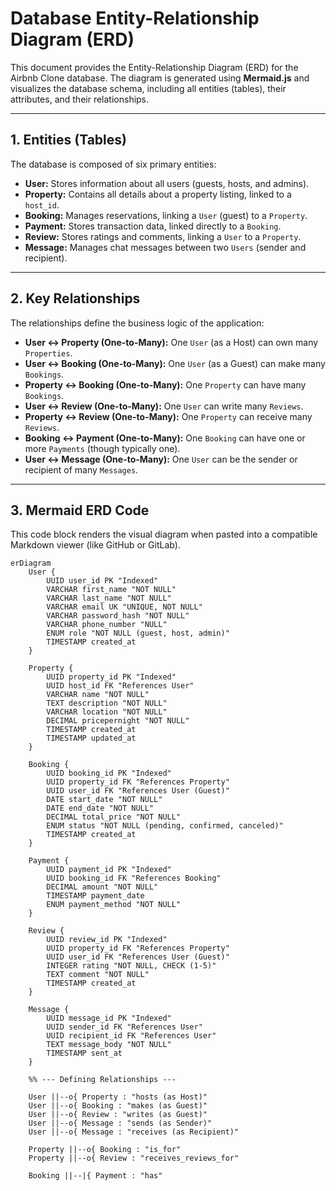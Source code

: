 # Database Entity-Relationship Diagram (ERD)

This document provides the Entity-Relationship Diagram (ERD) for the Airbnb Clone database. The diagram is generated using **Mermaid.js** and visualizes the database schema, including all entities (tables), their attributes, and their relationships.

---

## 1. Entities (Tables)

The database is composed of six primary entities:

* **User:** Stores information about all users (guests, hosts, and admins).
* **Property:** Contains all details about a property listing, linked to a `host_id`.
* **Booking:** Manages reservations, linking a `User` (guest) to a `Property`.
* **Payment:** Stores transaction data, linked directly to a `Booking`.
* **Review:** Stores ratings and comments, linking a `User` to a `Property`.
* **Message:** Manages chat messages between two `Users` (sender and recipient).

---

## 2. Key Relationships

The relationships define the business logic of the application:

* **User ↔ Property (One-to-Many):** One `User` (as a Host) can own many `Properties`.
* **User ↔ Booking (One-to-Many):** One `User` (as a Guest) can make many `Bookings`.
* **Property ↔ Booking (One-to-Many):** One `Property` can have many `Bookings`.
* **User ↔ Review (One-to-Many):** One `User` can write many `Reviews`.
* **Property ↔ Review (One-to-Many):** One `Property` can receive many `Reviews`.
* **Booking ↔ Payment (One-to-Many):** One `Booking` can have one or more `Payments` (though typically one).
* **User ↔ Message (One-to-Many):** One `User` can be the sender or recipient of many `Messages`.

---

## 3. Mermaid ERD Code

This code block renders the visual diagram when pasted into a compatible Markdown viewer (like GitHub or GitLab).

```mermaid
erDiagram
    User {
        UUID user_id PK "Indexed"
        VARCHAR first_name "NOT NULL"
        VARCHAR last_name "NOT NULL"
        VARCHAR email UK "UNIQUE, NOT NULL"
        VARCHAR password_hash "NOT NULL"
        VARCHAR phone_number "NULL"
        ENUM role "NOT NULL (guest, host, admin)"
        TIMESTAMP created_at
    }

    Property {
        UUID property_id PK "Indexed"
        UUID host_id FK "References User"
        VARCHAR name "NOT NULL"
        TEXT description "NOT NULL"
        VARCHAR location "NOT NULL"
        DECIMAL pricepernight "NOT NULL"
        TIMESTAMP created_at
        TIMESTAMP updated_at
    }

    Booking {
        UUID booking_id PK "Indexed"
        UUID property_id FK "References Property"
        UUID user_id FK "References User (Guest)"
        DATE start_date "NOT NULL"
        DATE end_date "NOT NULL"
        DECIMAL total_price "NOT NULL"
        ENUM status "NOT NULL (pending, confirmed, canceled)"
        TIMESTAMP created_at
    }

    Payment {
        UUID payment_id PK "Indexed"
        UUID booking_id FK "References Booking"
        DECIMAL amount "NOT NULL"
        TIMESTAMP payment_date
        ENUM payment_method "NOT NULL"
    }

    Review {
        UUID review_id PK "Indexed"
        UUID property_id FK "References Property"
        UUID user_id FK "References User (Guest)"
        INTEGER rating "NOT NULL, CHECK (1-5)"
        TEXT comment "NOT NULL"
        TIMESTAMP created_at
    }

    Message {
        UUID message_id PK "Indexed"
        UUID sender_id FK "References User"
        UUID recipient_id FK "References User"
        TEXT message_body "NOT NULL"
        TIMESTAMP sent_at
    }

    %% --- Defining Relationships ---

    User ||--o{ Property : "hosts (as Host)"
    User ||--o{ Booking : "makes (as Guest)"
    User ||--o{ Review : "writes (as Guest)"
    User ||--o{ Message : "sends (as Sender)"
    User ||--o{ Message : "receives (as Recipient)"

    Property ||--o{ Booking : "is_for"
    Property ||--o{ Review : "receives_reviews_for"

    Booking ||--|{ Payment : "has"

